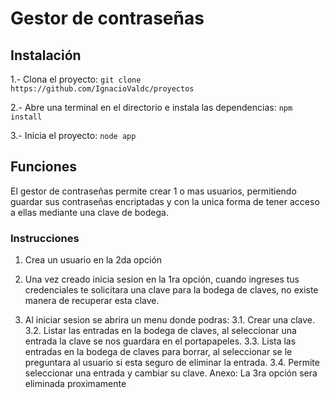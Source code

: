 # Gestor de contraseñas

## Instalación

1.- Clona el proyecto:
```git clone https://github.com/IgnacioValdc/proyectos```

2.- Abre una terminal en el directorio e instala las dependencias:
```npm install```

3.- Inicia el proyecto:
```node app```

## Funciones
El gestor de contraseñas permite crear 1 o mas usuarios, permitiendo guardar sus contraseñas encriptadas y con la unica forma de tener acceso a ellas mediante una clave de bodega.

### Instrucciones
1. Crea un usuario en la 2da opción
2. Una vez creado inicia sesion en la 1ra opción, cuando ingreses tus credenciales te solicitara una clave para la bodega de claves, no existe manera de recuperar esta clave.

3. Al iniciar sesion se abrira un menu donde podras:
    3.1. Crear una clave.
    3.2. Listar las entradas en la bodega de claves, al seleccionar una entrada la clave se nos guardara en el portapapeles.
    3.3. Lista las entradas en la bodega de claves para borrar, al seleccionar se le preguntara al usuario si esta seguro de eliminar la entrada.
    3.4. Permite seleccionar una entrada y cambiar su clave.
Anexo: La 3ra opción sera eliminada proximamente


